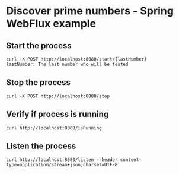 # Discover prime numbers - Spring WebFlux example
## Start the process
```console
curl -X POST http://localhost:8080/start/{lastNumber}
lastNumber: The last number who will be tested
```

## Stop the process
```console
curl -X POST http://localhost:8080/stop
```

## Verify if process is running
```console
curl http://localhost:8080/isRunning
```

## Listen the process
```console
curl http://localhost:8080/listen --header content-type=application/stream+json;charset=UTF-8
```